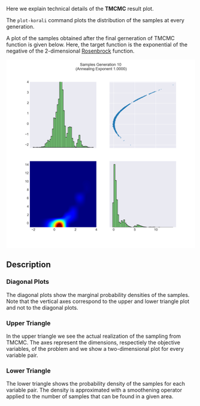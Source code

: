 
Here we explain technical details of the **TMCMC** result plot.

The `plot-korali` command plots the distribution of the samples at every
generation.

A plot of the samples obtained after the final gerneration of TMCMC
function is given below. Here, the target function is the exponential of the 
negative of the 2-dimensional [Rosenbrock](https://en.wikipedia.org/wiki/Rosenbrock_function) 
function.

![figure](rosenbrock_sampling_result.png)

## Description

### Diagonal Plots
The diagonal plots show the marginal probability densities of the samples.
Note that the vertical axes correspond to the upper and lower triangle plot and
not to the diagonal plots.

### Upper Triangle
In the upper triangle we see the actual realization of the sampling from
TMCMC. The axes represent the dimensions, respectiely the objective variables,
of the problem and we show a two-dimensional plot for every variable pair.

### Lower Triangle
The lower triangle shows the probability density of the samples for each variable pair.
The density is approximated with a smoothening operator applied to the number
of samples that can be found in a given area.



